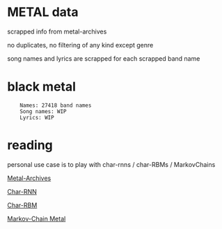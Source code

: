 # METAL data

scrapped info from metal-archives

no duplicates, no filtering of any kind except genre

song names and lyrics are scrapped for each scrapped band name

# black metal

        Names: 27418 band names
        Song names: WIP
        Lyrics: WIP


# reading

personal use case is to play with char-rnns / char-RBMs / MarkovChains

[Metal-Archives](http://metal-archives.com/)

[Char-RNN](https://karpathy.github.io/2015/05/21/rnn-effectiveness/)

[Char-RBM](https://colinmorris.github.io/blog/dreaming-rbms)

[Markov-Chain Metal](http://www.degeneratestate.org/posts/2016/Sep/12/heavy-metal-and-natural-language-processing-part-2/)
